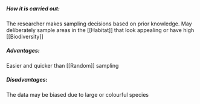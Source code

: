 ##### How it is carried out:
The researcher makes sampling decisions based on prior knowledge. May deliberately sample areas in the [[Habitat]] that look appealing or have high [[Biodiversity]] 
##### Advantages:
Easier and quicker than [[Random]] sampling
##### Disadvantages:
The data may be biased due to large or colourful species